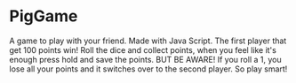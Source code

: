 # PigGame
A game to play with your friend.
Made with Java Script.
The first player that get 100 points win!
Roll the dice and collect points, when you feel like it's enough press hold and save the points. BUT BE AWARE!
If you roll a 1, you lose all your points and it switches over to the second player. So play smart!
